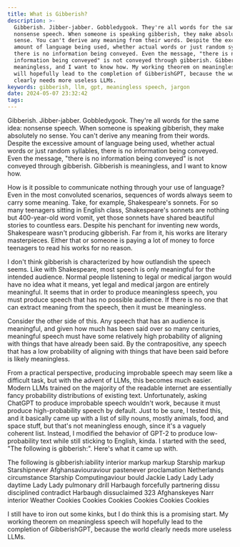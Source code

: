 ```yaml
---
title: What is Gibberish?
description: >-
  Gibberish. Jibber-jabber. Gobbledygook. They're all words for the same idea:
  nonsense speech. When someone is speaking gibberish, they make absolutely no
  sense. You can't derive any meaning from their words. Despite the excessive
  amount of language being used, whether actual words or just random syllables,
  there is no information being conveyed. Even the message, "there is no
  information being conveyed" is not conveyed through gibberish. Gibberish is
  meaningless, and I want to know how. My working theorem on meaningless speech
  will hopefully lead to the completion of GibberishGPT, because the world
  clearly needs more useless LLMs.
keywords: gibberish, llm, gpt, meaningless speech, jargon
date: 2024-05-07 23:32:42
tags:
---
```




Gibberish. Jibber-jabber. Gobbledygook. They're all words for the same idea: nonsense speech. When someone is speaking gibberish, they make absolutely no sense. You can't derive any meaning from their words. Despite the excessive amount of language being used, whether actual words or just random syllables, there is no information being conveyed. Even the message, "there is no information being conveyed" is not conveyed through gibberish. Gibberish is meaningless, and I want to know how.

How is it possible to communicate nothing through your use of language? Even in the most convoluted scenarios, sequences of words always seem to carry some meaning. Take, for example, Shakespeare's sonnets. For so many teenagers sitting in English class, Shakespeare's sonnets are nothing but 400-year-old word vomit, yet those sonnets have shared beautiful stories to countless ears. Despite his penchant for inventing new words, Shakespeare wasn't producing gibberish. Far from it, his works are literary masterpieces. Either that or someone is paying a lot of money to force teenagers to read his works for no reason.

I don't think gibberish is characterized by how outlandish the speech seems. Like with Shakespeare, most speech is only meaningful for the intended audience. Normal people listening to legal or medical jargon would have no idea what it means, yet legal and medical jargon are entirely meaningful. It seems that in order to produce meaningless speech, you must produce speech that has no possible audience. If there is no one that can extract meaning from the speech, then it must be meaningless.

Consider the other side of this. Any speech that has an audience is meaningful, and given how much has been said over so many centuries, meaningful speech must have some relatively high probability of aligning with things that have already been said. By the contrapositive, any speech that has a low probability of aligning with things that have been said before is likely meaningless. 

From a practical perspective, producing improbable speech may seem like a difficult task, but with the advent of LLMs, this becomes much easier. Modern LLMs trained on the majority of the readable internet are essentially fancy probability distributions of existing text. Unfortunately, asking ChatGPT to produce improbable speech wouldn't work, because it must produce high-probability speech by default. Just to be sure, I tested this, and it basically came up with a list of silly nouns, mostly animals, food, and space stuff, but that's not meaningless enough, since it's a vaguely coherent list. Instead, I modified the behavior of GPT-2 to produce low-probability text while still sticking to English, kinda. I started with the seed, "The following is gibberish:". Here's what it came up with.

The following is gibberish:iability interior markup markup Starship markup Starshipnever Afghansaviouraviour pastenever proclamation Netherlands circumstance Starship Computingaviour bould Jackie Lady Lady Lady daytime Lady Lady pulmonary drill Harbaugh forcefully partnering dissu disciplined contradict Harbaugh dissuclaimed 323 Afghanskeyes Narr interior Weather Cookies Cookies Cookies Cookies Cookies Cookies

I still have to iron out some kinks, but I do think this is a promising start. My working theorem on meaningless speech will hopefully lead to the completion of GibberishGPT, because the world clearly needs more useless LLMs.